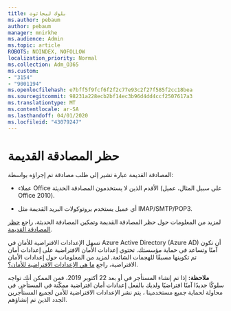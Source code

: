 ```yaml
---
title: بلوك ليجاثوث
ms.author: pebaum
author: pebaum
manager: mnirkhe
ms.audience: Admin
ms.topic: article
ROBOTS: NOINDEX, NOFOLLOW
localization_priority: Normal
ms.collection: Adm_O365
ms.custom:
- "3154"
- "9001194"
ms.openlocfilehash: e7bff5f9fcf6f2f2c77e93c2f27f585f2cc18bea
ms.sourcegitcommit: 98231a228ecb2bf14ec3b96d4dd4ccf2507617a3
ms.translationtype: MT
ms.contentlocale: ar-SA
ms.lasthandoff: 04/01/2020
ms.locfileid: "43079247"
---
```

# <a name="blocking-legacy-authentication"></a>حظر المصادقة القديمة

المصادقة القديمة عبارة تشير إلى طلب مصادقة تم إجراؤه بواسطة:

- عملاء Office الأقدم الذين لا يستخدمون المصادقة الحديثة (على سبيل المثال، عميل Office 2010).

- أي عميل يستخدم بروتوكولات البريد القديمة مثل IMAP/SMTP/POP3.

لمزيد من المعلومات حول حظر المصادقة القديمة وتمكين المصادقة الحديثة، راجع [حظر المصادقة القديمة](https://docs.microsoft.com/azure/active-directory/conditional-access/concept-conditional-access-block-legacy-authentication).

تسهل الإعدادات الافتراضية للأمان في Azure Active Directory (Azure AD) أن تكون آمنًا وتساعد في حماية مؤسستك. تحتوي إعدادات الأمان الافتراضية على إعدادات أمان تم تكوينها مسبقًا للهجمات الشائعة.
لمزيد من المعلومات حول إعدادات الأمان الافتراضية، راجع [ما هي الإعدادات الافتراضية للأمان؟](https://docs.microsoft.com/azure/active-directory/fundamentals/concept-fundamentals-security-defaults). 

**ملاحظة:** إذا تم إنشاء المستأجر في أو بعد 22 أكتوبر 2019، فمن الممكن أنك تواجه سلوكًا جديدًا آمنًا افتراضيًا ولديك بالفعل إعدادات أمان افتراضية ممكّنة في المستأجر.  في محاولة لحماية جميع مستخدمينا ، يتم نشر الإعدادات الافتراضية للأمن لجميع المستأجرين الجدد الذين تم إنشاؤهم.
